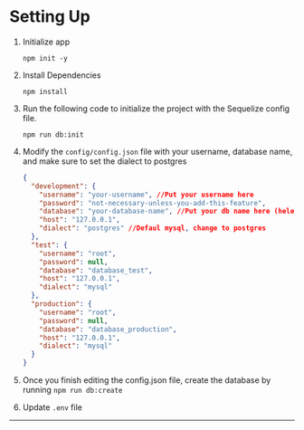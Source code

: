 # Setting Up

1. Initialize app
   ```node
   npm init -y
   ```
2. Install Dependencies
   ```node
   npm install
   ```
3. Run the following code to initialize the project with the Sequelize config file.
   ```node
   npm run db:init
   ```
4. Modify the `config/config.json` file with your username, database name, and make sure to set the dialect to postgres
   ```json
   {
     "development": {
       "username": "your-username", //Put your username here
       "password": "not-necessary-unless-you-add-this-feature",
       "database": "your-database-name", //Put your db name here (helen_house_database)
       "host": "127.0.0.1",
       "dialect": "postgres" //Defaul mysql, change to postgres
     },
     "test": {
       "username": "root",
       "password": null,
       "database": "database_test",
       "host": "127.0.0.1",
       "dialect": "mysql"
     },
     "production": {
       "username": "root",
       "password": null,
       "database": "database_production",
       "host": "127.0.0.1",
       "dialect": "mysql"
     }
   }
   ```
5. Once you finish editing the config.json file, create the database by running `npm run db:create`

6. Update `.env` file


***
